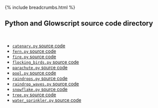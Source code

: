 {% include breadcrumbs.html %}

## Python and Glowscript source code directory
<div class="header_line"><br/></div>

- [`catenary.py` source code](catenary.py)
- [`fern.py` source code](fern.py)
- [`fire.py` source code](fire.py)
- [`flocking_birds.py` source code](flocking_birds.py)
- [`parachute.py` source code](parachute.py)
- [`pool.py` source code](pool.py)
- [`raindrops.py` source code](raindrops.py)
- [`raindrop_waves.py` source code](raindrop_waves.py)
- [`snowflake.py` source code](snowflake.py)
- [`tree.py` source code](tree.py)
- [`water_sprinkler.py` source code](water_sprinkler.py)


